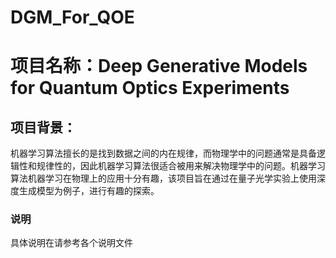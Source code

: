 # DGM_For_QOE
# 项目名称：Deep Generative Models for Quantum Optics Experiments
## 项目背景：
机器学习算法擅长的是找到数据之间的内在规律，而物理学中的问题通常是具备逻辑性和规律性的，因此机器学习算法很适合被用来解决物理学中的问题。机器学习算法机器学习在物理上的应用十分有趣，该项目旨在通过在量子光学实验上使用深度生成模型为例子，进行有趣的探索。
### 说明
具体说明在请参考各个说明文件
